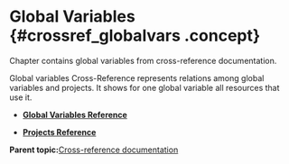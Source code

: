 # Global Variables {#crossref_globalvars .concept}

Chapter contains global variables from cross-reference documentation.

Global variables Cross-Reference represents relations among global variables and projects. It shows for one global variable all resources that use it.

-   **[Global Variables Reference](../../../../../modules/demo_Enterprise/dita/crossref/globVars/globVarsRef/GV_globVarsRef.md)**  

-   **[Projects Reference](../../../../../modules/demo_Enterprise/dita/crossref/globVars/projsRef/GV_projsRef.md)**  


**Parent topic:**[Cross-reference documentation](../../../../../modules/demo_Enterprise/dita/crossref/crossref.md)

